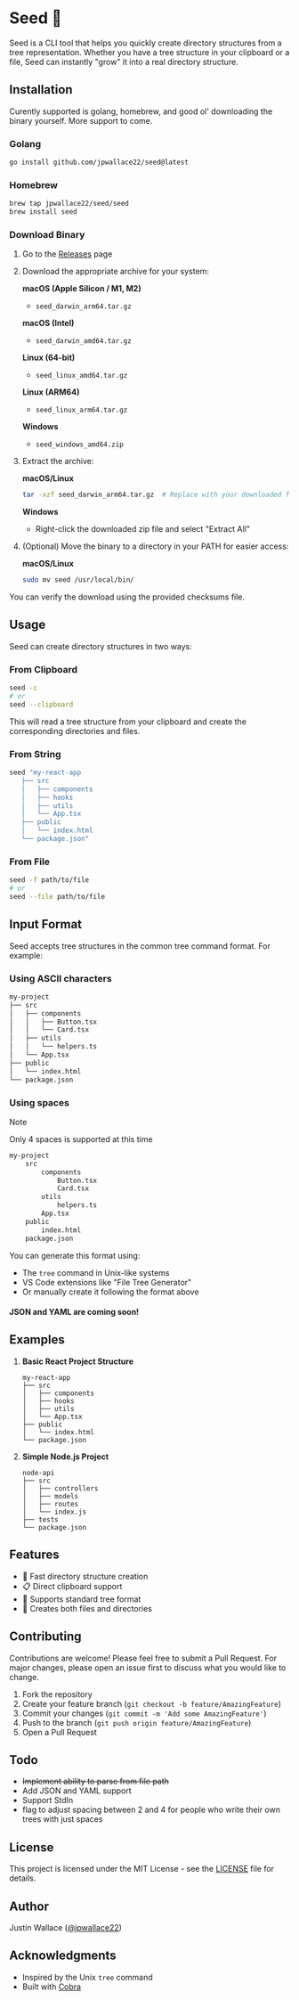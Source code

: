 # Seed 🌱

Seed is a CLI tool that helps you quickly create directory structures from a tree representation. Whether you have a tree structure in your clipboard or a file, Seed can instantly "grow" it into a real directory structure.

## Installation

Curently supported is golang, homebrew, and good ol' downloading the binary yourself. More support to come. 

### Golang

```bash
go install github.com/jpwallace22/seed@latest
```

### Homebrew

```bash
brew tap jpwallace22/seed/seed
brew install seed
```

### Download Binary

1. Go to the [Releases](https://github.com/jpwallace22/seed/releases) page
2. Download the appropriate archive for your system:

   **macOS (Apple Silicon / M1, M2)**
   - `seed_darwin_arm64.tar.gz`

   **macOS (Intel)**
   - `seed_darwin_amd64.tar.gz`

   **Linux (64-bit)**
   - `seed_linux_amd64.tar.gz`

   **Linux (ARM64)**
   - `seed_linux_arm64.tar.gz`

   **Windows**
   - `seed_windows_amd64.zip`

3. Extract the archive:
   
   **macOS/Linux**
   ```sh
   tar -xzf seed_darwin_arm64.tar.gz  # Replace with your downloaded file
   ```

   **Windows**
   - Right-click the downloaded zip file and select "Extract All"

4. (Optional) Move the binary to a directory in your PATH for easier access:

   **macOS/Linux**
   ```sh
   sudo mv seed /usr/local/bin/
   ```

You can verify the download using the provided checksums file.

## Usage

Seed can create directory structures in two ways:

### From Clipboard

```bash
seed -c
# or
seed --clipboard
```

This will read a tree structure from your clipboard and create the corresponding directories and files.

### From String 

```bash
seed "my-react-app
   ├── src
   │   ├── components
   │   ├── hooks
   │   ├── utils
   │   └── App.tsx
   ├── public
   │   └── index.html
   └── package.json"
```

### From File 

```bash
seed -f path/to/file
# or
seed --file path/to/file
```

## Input Format

Seed accepts tree structures in the common tree command format. For example:

### Using ASCII characters

```bash
my-project
├── src
│   ├── components
│   │   ├── Button.tsx
│   │   └── Card.tsx
│   ├── utils
│   │   └── helpers.ts
│   └── App.tsx
├── public
│   └── index.html
└── package.json
```
### Using spaces

> [!NOTE]  
> Only 4 spaces is supported at this time

```bash
my-project
    src
        components
            Button.tsx
            Card.tsx
        utils
            helpers.ts
        App.tsx
    public
        index.html
    package.json
```


You can generate this format using:
- The `tree` command in Unix-like systems
- VS Code extensions like "File Tree Generator"
- Or manually create it following the format above

#### JSON and YAML are coming soon!

## Examples

1. **Basic React Project Structure**
   ```
   my-react-app
   ├── src
   │   ├── components
   │   ├── hooks
   │   ├── utils
   │   └── App.tsx
   ├── public
   │   └── index.html
   └── package.json
   ```

2. **Simple Node.js Project**
   ```
   node-api
   ├── src
   │   ├── controllers
   │   ├── models
   │   ├── routes
   │   └── index.js
   ├── tests
   └── package.json
   ```

## Features

- 🚀 Fast directory structure creation
- 📋 Direct clipboard support
- 🌲 Supports standard tree format
- 📁 Creates both files and directories

## Contributing

Contributions are welcome! Please feel free to submit a Pull Request. For major changes, please open an issue first to discuss what you would like to change.

1. Fork the repository
2. Create your feature branch (`git checkout -b feature/AmazingFeature`)
3. Commit your changes (`git commit -m 'Add some AmazingFeature'`)
4. Push to the branch (`git push origin feature/AmazingFeature`)
5. Open a Pull Request

## Todo

- ~~Implement ability to parse from file path~~
- Add JSON and YAML support 
- Support StdIn
- flag to adjust spacing between 2 and 4 for people who write their own trees with just spaces



## License

This project is licensed under the MIT License - see the [LICENSE](LICENSE) file for details.

## Author

Justin Wallace ([@jpwallace22](https://github.com/jpwallace22))

## Acknowledgments

- Inspired by the Unix `tree` command
- Built with [Cobra](https://github.com/spf13/cobra)
